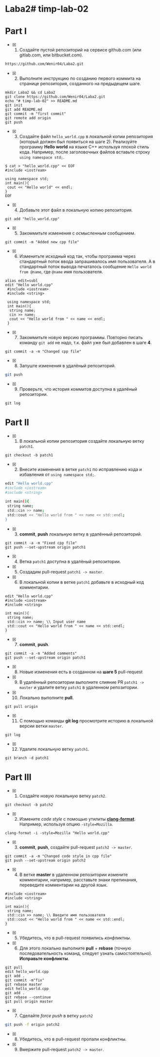 # Laba2# timp-lab-02
# Part I

- [x] 1. Создайте пустой репозиторий на сервисе github.com (или gitlab.com, или bitbucket.com).
 ```sh
https://github.com/Wenir04/Laba2.git
 ```
- [x] 2. Выполните инструкцию по созданию первого коммита на странице репозитория, созданного на предыдещем шаге.
 ```
mkdir Laba2 && cd Laba2
git clone https://github.com/Wenir04/Laba2.git
echo "# timp-lab-02" >> README.md
git init
git add README.md
git commit -m "first commit"
git remote add origin 
git push
 ```
- [x] 3. Создайте файл `hello_world.cpp` в локальной копии репозитория (который должен был появиться на шаге 2). Реализуйте программу **Hello world** на языке C++ используя плохой стиль кода. Например, после заголовочных файлов вставьте строку `using namespace std;`.
 ```
$ cat > "hello_world.cpp" << EOF
 #include <iostream>
 
 using namespace std;
 int main(){
  cout << "Hello world" << endl;
 }
 EOF
 ```
- [x] 4. Добавьте этот файл в локальную копию репозитория.
 ```
git add "hello_world.cpp"
 ```
- [x] 5. Закоммитьте изменения с *осмысленным* сообщением.
 ```
git commit -m "Added new cpp file"
 ```
- [x] 6. Изменитьте исходный код так, чтобы программа через стандартный поток ввода запрашивалось имя пользователя. А в стандартный поток вывода печаталось сообщение `Hello world from @name`, где `@name` имя пользователя.
 ```
 alias edit=subl
 edit "Hello world.cpp"
  #include <iostream>
  #include <string>
  
  using namespace std;
  int main(){
   string name;
   cin >> name;
   cout << "Hello world from " << name << endl;
  }
 ```
- [x] 7. Закоммитьте новую версию программы. Повторно писать команду `git add` не надо, т.к. файл уже был добавлен в шаге **4**.
 ```
git commit -a -m "Changed cpp file"
 ```
- [x] 8. Запуште изменения в удалёный репозиторий.
 ```sh
git push
 ```
- [x] 9. Проверьте, что история коммитов доступна в удалёный репозитории.
```
git log
```

# Part II

- [x] 1. В локальной копии репозитория создайте локальную ветку `patch1`.
 ```
git checkout -b patch1
 ```
- [x] 2. Внесите изменения в ветке `patch1` по исправлению кода и избавления от `using namespace std;`.
 ```sh
edit "Hello world.cpp"
 #include <iostream>
 #include <string>
  
 int main(){
  string name;
  std::cin >> name;
  std::cout << "Hello world from " << name << std::endl;
 }
 ```
- [x] 3. **commit**, **push** локальную ветку в удалённый репозиторий.
 ```
git commit -a -m "Fixed cpp file"
git push --set-upstream origin patch1
 ```
- [x] 4. Ветка `patch1` доступна в удалёный репозитории.
- [x] 5. Создадим pull-request `patch1 -> master`.
- [x] 6. В локальной копии в ветке `patch1` добавьте в исходный код комментарии.
 ```
edit "Hello world.cpp"
 #include <iostream>
 #include <string>
  
 int main(){
  string name; 
  std::cin >> name; \\ Input user name
  std::cout << "Hello world from " << name << std::endl;
 } 
 ```
- [x] 7. **commit**, **push**.
 ```
git commit -a -m "Added comments"
git push --set-upstream origin patch1
 ```
- [x] 8. Новые изменения есть в созданном на **шаге 5** pull-request
- [x] 9. В удалённый репозитории выполните  слияние PR `patch1 -> master` и удалите ветку `patch1` в удаленном репозитории.
- [x] 10. Локально выполните **pull**.
 ```
git pull origin
 ```
- [x] 11. С помощью команды **git log** просмотрите историю в локальной версии ветки `master`.
 ```
git log
 ```
- [x] 12. Удалите локальную ветку `patch1`.
 ```
git branch -d patch1
 ```

# Part III


- [x] 1. Создайте новую локальную ветку `patch2`.
 ```
git checkout -b patch2
 ```
- [x] 2. Измените *code style* с помощью утилиты [**clang-format**](http://clang.llvm.org/docs/ClangFormat.html). Например, используя опцию `-style=Mozilla`.
 ```
clang-format -i -style=Mozilla "Hello world.cpp"
 ```
- [x] 3. **commit**, **push**, создайте pull-request `patch2 -> master`.
 ```
git commit -a -m "Changed code style in cpp file"
git push --set-upstream origin patch2
 ```
- [x] 4. В ветке **master** в удаленном репозитории измените комментарии, например, расставьте знаки препинания, переведите комментарии на другой язык.
 ```
 #include <iostream>
 #include <string>
  
 int main(){
  string name; 
  std::cin >> name; \\ Введите имя пользователя
  std::cout << "Hello world from " << name << std::endl;
 }  
 ```
- [x] 5. Убедитесь, что в pull-request появились *конфликтны*.
- [x] 6. Для этого локально выполните **pull** + **rebase** (точную последовательность команд, следует узнать самостоятельно). **Исправьте конфликты**.
 ```
 git pull
edit hello_world.cpp
git add .
git commit -m"fix"
git rebase master
edit hello_world.cpp
git add .
git rebase --continue
git pull origin master
 ```
- [x] 7. Сделайте *force push* в ветку `patch2`
 ```sh
git push -f origin patch2
 ```
- [x] 8. Убедитесь, что в pull-request пропали конфликтны. 
- [x] 9. Вмержите pull-request `patch2 -> master`.
